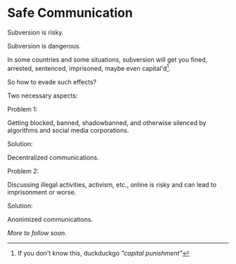 # Safe Communication

Subversion is risky.

Subversion is dangerous.

In some countries and some situations, subversion will get you fined, arrested, sentenced, imprisoned, maybe even capital'd[^1].



So how to evade such effects?



Two necessary aspects:

Problem 1:&#x20;

Getting blocked, banned, shadowbanned, and otherwise silenced by algorithms and social media corporations.

Solution:

Decentralized communications.



Problem 2:

Discussing illegal activities, activism, etc., online is risky and can lead to imprisonment or worse.

Solution:

Anonimized communications.



_More to follow soon._

[^1]: If you don't know this, duckduckgo _"capital punishment"_
